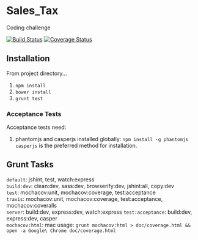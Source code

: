 Sales_Tax
=========

Coding challenge

[![Build Status](https://travis-ci.org/seasick-/Sales_Tax.svg?branch=master)](https://travis-ci.org/seasick-/Sales_Tax)
[![Coverage Status](http://coveralls.io/repos/seasick-/Sales_Tax/badge.png?branch=master)](http://coveralls.io/r/seasick-/Sales_Tax?branch=master)

## Installation
From project directory...  
1. `npm install`  
2. `bower install`  
3. `grunt test`  

### Acceptance Tests
Acceptance tests need:

1. phantomjs and casperjs installed globally:
`npm install -g phantomjs casperjs` is the preferred method for installation.

## Grunt Tasks
`default`: jshint, test, watch:express  
`build:dev`: clean:dev, sass:dev, browserify:dev, jshint:all, copy:dev  
`test`: mochacov:unit, mochacov:coverage, test:acceptance  
`travis`: mochacov:unit, mochacov:coverage, test:acceptance, mochacov:coveralls  
`server`: build:dev, express:dev, watch:express
`test:acceptance`: build:dev, express:dev, casper  
`mochacov:html`: mac usage: `grunt mochacov:html > doc/coverage.html && open -a Google\ Chrome doc/coverage.html`
